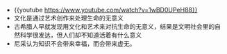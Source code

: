 - {{youtube https://www.youtube.com/watch?v=1wBD0UPeH88}}
- 文化是通过艺术创作来处理生命的无意义
- 古希腊人早就发现用文化和艺术来对抗生命的无意义，结果是文明社会里的自然科学很发达，但人们却不知道活着有什么意义
- 尼采认为知识不会带来幸福，而会带来虚无。